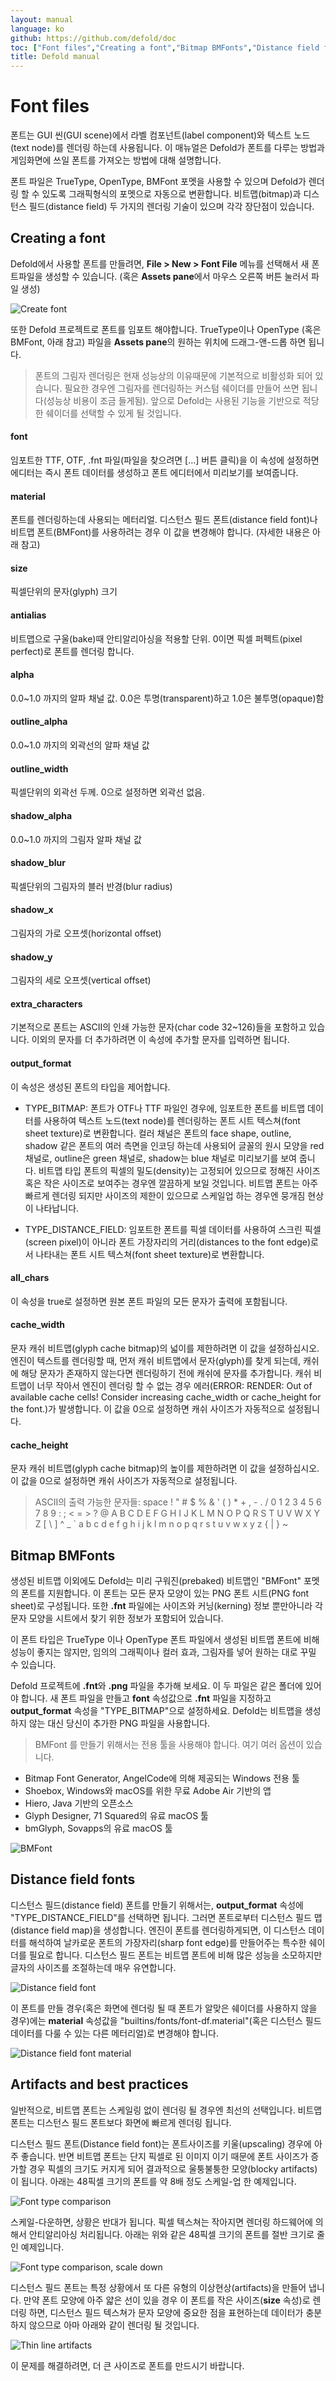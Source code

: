 ```yaml
---
layout: manual
language: ko
github: https://github.com/defold/doc
toc: ["Font files","Creating a font","Bitmap BMFonts","Distance field fonts","Artifacts and best practices"]
title: Defold manual
---
```


# Font files
폰트는 GUI 씬(GUI scene)에서 라벨 컴포넌트(label component)와 텍스트 노드(text node)를 렌더링 하는데 사용됩니다. 이 매뉴얼은 Defold가 폰트를 다루는 방법과 게임화면에 쓰일 폰트를 가져오는 방법에 대해 설명합니다.

폰트 파일은 TrueType, OpenType, BMFont 포멧을 사용할 수 있으며 Defold가 렌더링 할 수 있도록 그래픽형식의 포멧으로 자동으로 변환합니다. 비트맵(bitmap)과 디스턴스 필드(distance field) 두 가지의 렌더링 기술이 있으며 각각 장단점이 있습니다.

## Creating a font
Defold에서 사용할 폰트를 만들려면, **File > New > Font File** 메뉴를 선택해서 새 폰트파일을 생성할 수 있습니다. (혹은 **Assets pane**에서 마우스 오른쪽 버튼 눌러서 파일 생성)

![Create font](/manuals/images/font/fonts_create.png)

또한 Defold 프로젝트로 폰트를 임포트 해야합니다. TrueType이나 OpenType (혹은 BMFont, 아래 참고)  파일을 **Assets pane**의 원하는 위치에 드래그-앤-드롭 하면 됩니다.

> 폰트의 그림자 렌더링은 현재 성능상의 이유때문에 기본적으로 비활성화 되어 있습니다. 필요한 경우엔 그림자를 렌더링하는 커스텀 쉐이더를 만들어 쓰면 됩니다(성능상 비용이 조금 들게됨). 앞으로 Defold는 사용된 기능을 기반으로 적당한 쉐이더를 선택할 수 있게 될 것입니다.

#### font
임포트한  TTF, OTF, .fnt 파일(파일을 찾으려면 [...] 버튼 클릭)을 이 속성에 설정하면 에디터는 즉시 폰트 데이터를 생성하고 폰트 에디터에서 미리보기를 보여줍니다.
#### material
폰트를 렌더링하는데 사용되는 메터리얼. 디스턴스 필드 폰트(distance field font)나 비트맵 폰트(BMFont)를 사용하려는 경우 이 값을 변경해야 합니다. (자세한 내용은 아래 참고)
#### size
픽셀단위의 문자(glyph) 크기
#### antialias
비트맵으로 구울(bake)때 안티알리아싱을 적용할 단위. 0이면 픽셀 퍼펙트(pixel perfect)로 폰트를 렌더링 합니다.
#### alpha
0.0~1.0 까지의 알파 채널 값. 0.0은 투명(transparent)하고 1.0은 불투명(opaque)함
#### outline_alpha
0.0~1.0 까지의 외곽선의 알파 채널 값
#### outline_width
픽셀단위의 외곽선 두께. 0으로 설정하면 외곽선 없음.
#### shadow_alpha
0.0~1.0 까지의 그림자 알파 채널 값
#### shadow_blur
픽셀단위의 그림자의 블러 반경(blur radius)
#### shadow_x
그림자의 가로 오프셋(horizontal offset)
#### shadow_y
그림자의 세로 오프셋(vertical offset)
#### extra_characters
기본적으로 폰트는 ASCII의 인쇄 가능한 문자(char code 32~126)들을 포함하고 있습니다. 이외의 문자를 더 추가하려면 이 속성에 추가할 문자를 입력하면 됩니다.
#### output_format
이 속성은 생성된 폰트의 타입을 제어합니다.

* TYPE_BITMAP: 폰트가 OTF나 TTF 파일인 경우에, 임포트한 폰트를 비트맵 데이터를 사용하여 텍스트 노드(text node)를 렌더링하는 폰트 시트 텍스쳐(font sheet texture)로 변환합니다. 컬러 채널은 폰트의 face shape, outline, shadow 같은 폰트의 여러 측면을 인코딩 하는데 사용되어 글꼴의 원시 모양을 red 채널로, outline은 green 채널로, shadow는 blue 채널로 미리보기를 보여 줍니다. 비트맵 타입 폰트의 픽셀의 밀도(density)는 고정되어 있으므로 정해진 사이즈 혹은  작은 사이즈로 보여주는 경우엔 깔끔하게 보일 것입니다. 비트맵 폰트는 아주 빠르게 렌더링 되지만 사이즈의 제한이 있으므로 스케일업 하는 경우엔 뭉개짐 현상이 나타납니다.

* TYPE_DISTANCE_FIELD: 임포트한 폰트를 픽셀 데이터를 사용하여 스크린 픽셀(screen pixel)이 아니라 폰트 가장자리의 거리(distances to the font edge)로서 나타내는 폰트 시트 텍스쳐(font sheet texture)로 변환합니다.

#### all_chars
이 속성을 true로 설정하면 원본 폰트 파일의 모든 문자가 출력에 포함됩니다.
#### cache_width
문자 캐쉬 비트맵(glyph cache bitmap)의 넓이를 제한하려면 이 값을 설정하십시오. 엔진이 텍스트를 렌더링할 때, 먼저 캐쉬 비트맵에서 문자(glyph)를 찾게 되는데, 캐쉬에 해당 문자가 존재하지 않는다면 렌더링하기 전에 캐쉬에 문자를 추가합니다. 캐쉬 비트맵이 너무 작아서 엔진이 렌더링 할 수 없는 경우 에러(ERROR: RENDER: Out of available cache cells! Consider increasing cache_width or cache_height for the font.)가 발생합니다. 이 값을 0으로 설정하면 캐쉬 사이즈가 자동적으로 설정됩니다.

#### cache_height
문자 캐쉬 비트맵(glyph cache bitmap)의 높이를 제한하려면 이 값을 설정하십시오.  이 값을 0으로 설정하면 캐쉬 사이즈가 자동적으로 설정됩니다.

> ASCII의 출력 가능한 문자들: space ! " # $ % & ' ( ) * + , - . / 0 1 2 3 4 5 6 7 8 9 : ; < = > ? @ A B C D E F G H I J K L M N O P Q R S T U V W X Y Z [ \ ] ^ _ ` a b c d e f g h i j k l m n o p q r s t u v w x y z { | } ~

## Bitmap BMFonts
생성된 비트맵 이외에도 Defold는 미리 구워진(prebaked) 비트맵인 "BMFont" 포멧의 폰트를 지원합니다. 이 폰트는 모든 문자 모양이 있는 PNG 폰트 시트(PNG font sheet)로 구성됩니다. 또한 **.fnt** 파일에는 사이즈와 커닝(kerning) 정보 뿐만아니라 각 문자 모양을 시트에서 찾기 위한 정보가 포함되어 있습니다.

이 폰트 타입은 TrueType 이나 OpenType 폰트 파일에서 생성된 비트맵 폰트에 비해 성능이 좋지는 않지만, 임의의 그래픽이나 컬러 효과, 그림자를 넣어 원하는 대로 꾸밀 수 있습니다.

Defold 프로젝트에 **.fnt**와 **.png** 파일을 추가해 보세요. 이 두 파일은 같은 폴더에 있어야 합니다. 새 폰트 파일을 만들고 **font** 속성값으로 **.fnt** 파일을 지정하고 **output_format** 속성을 "TYPE_BITMAP"으로 설정하세요. Defold는 비트맵을 생성하지 않는 대신 당신이 추가한 PNG 파일을 사용합니다.

> BMFont 를 만들기 위해서는 전용 툴을 사용해야 합니다. 여기 여러 옵션이 있습니다.
* Bitmap Font Generator, AngelCode에 의해 제공되는 Windows 전용 툴
* Shoebox, Windows와 macOS를 위한 무료 Adobe Air 기반의 앱
* Hiero, Java 기반의 오픈소스
* Glyph Designer, 71 Squared의 유료 macOS 툴
* bmGlyph, Sovapps의 유료 macOS 툴

![BMFont](/manuals/images/font/fonts_bmfont.png)

## Distance field fonts
디스턴스 필드(distance field) 폰트를 만들기 위해서는, **output_format** 속성에 "TYPE_DISTANCE_FIELD"를 선택하면 됩니다. 그러면 폰트로부터 디스턴스 필드 맵(distance field map)을 생성합니다. 엔진이 폰트를 렌더링하게되면, 이 디스턴스 데이터를 해석하여 날카로운 폰트의 가장자리(sharp font edge)를 만들어주는 특수한 쉐이더를 필요로 합니다. 디스턴스 필드 폰트는 비트맵 폰트에 비해 많은 성능을 소모하지만 글자의 사이즈를 조절하는데 매우 유연합니다.

![Distance field font](/manuals/images/font/fonts_distance_field.png)

이 폰트를 만들 경우(혹은 화면에 렌더링 될 때 폰트가 알맞은 쉐이더를 사용하지 않을 경우)에는 **material** 속성값을 "builtins/fonts/font-df.material"(혹은 디스턴스 필드 데이터를 다룰 수 있는 다른 메터리얼)로 변경해야 합니다.

![Distance field font material](/manuals/images/font/fonts_distance_field_material.png)

## Artifacts and best practices
일반적으로, 비트맵 폰트는 스케일링 없이 렌더링 될 경우엔 최선의 선택입니다. 비트맵 폰트는 디스턴스 필드 폰트보다 화면에 빠르게 렌더링 됩니다.

디스턴스 필드 폰트(Distance field font)는 폰트사이즈를 키울(upscaling) 경우에 아주 좋습니다. 반면 비트맵 폰트는 단지 픽셀로 된 이미지 이기 때문에 폰트 사이즈가 증가할 경우 픽셀의 크기도 커지게 되어 결과적으로 울퉁불퉁한 모양(blocky artifacts)이 됩니다. 아래는 48픽셀 크기의 폰트를 약 8배 정도 스케일-업 한 예제입니다.

![Font type comparison](/manuals/images/font/fonts_comparison.png)

스케일-다운하면, 상황은 반대가 됩니다. 픽셀 텍스쳐는 작아지면 렌더링 하드웨어에 의해서 안티알리아싱 처리됩니다. 아래는 위와 같은 48픽셀 크기의 폰트를 절반 크기로 줄인 예제입니다.

![Font type comparison, scale down](/manuals/images/font/fonts_comparison_scaledown.png)

디스턴스 필드 폰트는 특정 상황에서 또 다른 유형의 이상현상(artifacts)을 만들어 냅니다. 만약 폰트 모양에 아주 얇은 선이 있을 경우 이 폰트를 작은 사이즈(**size** 속성)로 렌더링 하면, 디스턴스 필드 텍스쳐가 문자 모양에 중요한 점을 표현하는데 데이터가 충분하지 않으므로 아마 아래와 같이 렌더링 될 것입니다.

![Thin line artifacts](/manuals/images/font/fonts_thin_line_artifacts.png)

이 문제를 해결하려면, 더 큰 사이즈로 폰트를 만드시기 바랍니다.
